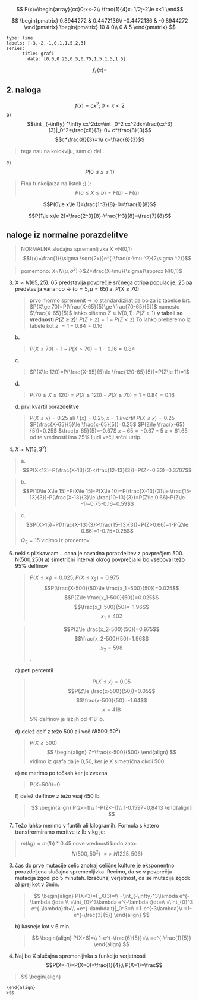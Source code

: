 $$
F(x)=\begin{array}{cc}0;x<-2\\
\frac{1}{4}x+1/2;-2\le x<1
\end$$

$$
\begin{pmatrix}
0.8944272 & 0.4472136\\
-0.4472136 & -0.8944272
\end{pmatrix}
\begin{pmatrix}
10 & 0\\ 
0 & 5
\end{pmatrix}
$$

```chart
type: line
labels: [-3,-2,-1,0,1,1.5,2,3]
series:
	- title: graf1
		data: [0,0,0.25,0.5,0.75,1.5,1.5,1.5]
```

$$f_x(x)=$$

## 2. naloga

$$f(x)=cx^2  ;0<x<2$$
a) $$\int _{-\infty} ^\infty cx^2dx=\int _0^2 cx^2dx=\frac{cx^3}{3}|_0^2=\frac{c8}{3}-0= c*\frac{8}{3}$$
$$c*\frac{8}{3}=1\\ c=\frac{8}{3}$$

>tega nau na kolokviju, sam c) del...

c) $$P(0\le x\le 1)$$
>Fina funkcija(za na listek ;) ):$$P(a\le X\le b)=F(b)-F(a)$$

 $$P(0\le x\le 1)=\frac{1^3}{8}-0=\frac{1}{8}$$
 
 $$P(1\le x\le 2)=\frac{2^3}{8}-\frac{1^3}{8}=\frac{7}{8}$$
 
 ## naloge iz normalne porazdelitve
 >NORMALNA slučajna spremenljivka X $\approx$N(0,1)
 >$$f(x)=\frac{1}{\sigma \sqrt{2x}}e^{-\frac{x-\mu ^2}{2\sigma ^2}}$$

>pomembno: $X\approx$$N(\mu ,\sigma ^2)\to$$Z=\frac{X-\mu}{\sigma}\approx N(0,1)$

3. X$\approx N(65,25)$. 65 predstavlja povprečje srčnega otripa populacije, 25 pa predstavlja varianco -> ($\sigma = 5,\mu=65$)
	a. $P(X\ge 70)$
	>prvo mormo spremenit -> jo standardizirat da bo za iz tabelce brt.
	>$P(X\ge 70)=P(\frac{X-65}{5}\ge \frac{70-65}{5})$ namesto $\frac{X-65}{5}$ lahko pišemo $Z\approx N(0,1)$:
	>$P(Z\ge 1)$
	>**v tabeli so vrednosti $P(Z\ge z)$!**
	>$P(Z\ge z)=1-P(Z<z)$
	>To lahko preberemo iz tabele kot $z$
	>$=1-0.84=0.16$
	
	b. 
	>$P(X\le 70)= 1-P(X> 70)=1-0.16=0.84$ 
	
	c.
	> $P(X\le 120)=P(\frac{X-65}{5}\le \frac{120-65}{5})=P(Z\le 11)=1$
	
	d.
	>$P(70\le X\le 120)=P(X\le 120)-P(X\le 70)=1-0.84=0.16$
	
	d. prvi kvartil porazdelitve
	> $P(X\le x)=0.25$ ali $F(x)=0.25; x=1.kvartil$
	> $P(X\le x)=0.25$
	> $P(\frac{X-65}{5}\le \frac{x-65}{5})=0.25$
	> $P(Z\le \frac{x-65}{5})=0.25$
	> $\frac{x-65}{5}=-0.67$
	> $x-65=-0.67*5$
	> $x=61.65$
	> od te vrednosti ima 25% ljudi večji srčni utrip.
	
4. $X\approx N(13,3^2)$
>a. $$P(X<12)=P(\frac{X-13}{3}<\frac{12-13}{3})=P(Z<-0.33)=0.3707$$

>b. $$P(10\le X\le 15)=P(X\le 15)-P(X\le 10)=P(\frac{X-13}{3}\le \frac{15-13}{3})-P(\frac{X-13}{3}\le \frac{10-13}{3})=P(Z\le 0.66)-P(Z\le -1)=0.75-0.16=0.59$$

>c. $$P(X>15)=P(\frac{X-13}{3}>\frac{15-13}{3})=P(Z>0.66)=1-P(Z\le 0.66)=1-0.75=0.25$$
>$Q_3=15$ vidimo iz procentov

6. neki s pliskavcam... dana je navadna porazdelitev z povprečjem 500. N(500,250)
	a) simetrični interval okrog povprečja ki bo vseboval težo  95% delfinov
	>$P(X\le x_1)=0.025; P(X\le x_2)=0.975$
	>$$P(\frac{X-500}{50}\le \frac{x_1 -500}{50})=0.025$$
	>$$P(Z\le \frac{x_1-500}{50})=0.025$$
	>$$\frac{x_1-500}{50}=-1.96$$
	>$$x_1=402$$

	>$$P(Z\le \frac{x_2-500}{50})=0.975$$
	>$$\frac{x_2-500}{50}=1.96$$
	>$$x_2=598$$
	.
	
	c) peti percentil
	>$$P(X\le x)=0.05$$
	>$$P(Z\le \frac{x-500}{50})=0.05$$
	>$$\frac{x-500}{50}=-1.64$$
	>$$x=418$$
	>5% delfinov je lažjih od 418 lb.

	d) delež delf z težo 500 ali več.$N(500,50^2)$
	> $P(X\ge 500)$
	> $$
	\begin{align}
	Z=\frac{x-500}{500}
	\end{align}
	>$$
	>vidimo iz grafa da je 0,50, ker je X simetrična okoli 500.

	e)
	ne merimo po točkah ker je zvezna 
	> P(X=500)=0

	f) delež delfinov z težo vsaj 450 lb
	> $$
	\begin{align}
	P(z<-1)\\
	1-P(Z<-1)\\
	1-0.1597=0,8413
	\end{align}
	>$$

2. Težo lahko merimo v funtih ali kilogramih. Formula s katero transfrormiramo meritve iz lb v kg je:
>$m(kg)=m(lb)*0.45$
>nove vrednosti bodo zato:
>$$N(500,50^2)\ =>\ N(225,506)$$

3. čas do prve mutacije celic znotraj celične kulture je eksponentno porazdeljena slučajna  spremenljivka. Recimo, da se v povprečju mutacija zgodi po 5 minutah. Izračunaj  verjetnost, da se mutacija zgodi:
	a) prej kot v 3min.
	> $$
	\begin{align}
	P(X<3)=F_X(3)=\\
	=\int_{-\infty}^3\lambda e^{-\lambda t}dt= \\
	=\int_{0}^3\lambda e^{-\lambda t}dt=\\
	=\int_{0}^3 e^{-\lambda}dt=\\
	=e^{-\lambda t}|_0^3=\\
	=1-e^{-3\lambda}\\
	=1-e^{-\frac{3}{5}}
	\end{align}
	>$$

	b) kasneje kot v 6 min.
	> $$
	\begin{align}
	P(X>6)=\\
	1-e^{-\frac{6}{5}}=\\
	=e^{-\frac{1}{5}}	
	\end{align}
	>$$
4. Naj bo X slučajna spremenljivka s funkcijo verjetnosti $$P(X=-1)=P(X=0)=\frac{1}{4};\ P(X=1)=\frac$$

> $$
	\begin{align}
	
	\end{align}
	>$$